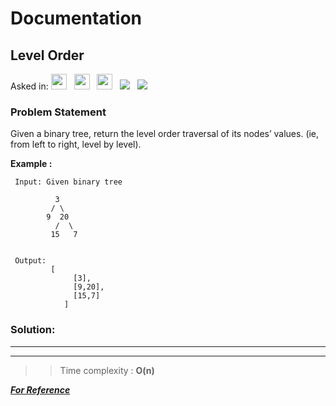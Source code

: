 # Documentation

## **Level Order**

Asked in: 
<img src= "https://img.shields.io/badge/-Goldman Sachs-orange" height="25">&nbsp;&nbsp;
<img src= "https://img.shields.io/badge/-Facebook-blue" height="25">&nbsp;&nbsp;
<img src= "https://img.shields.io/badge/-Groupon-green" height="25">&nbsp;&nbsp;
<img src= "https://img.shields.io/badge/-Interviewbit-skyblue">&nbsp;&nbsp;
<img src= "https://img.shields.io/badge/-Python-brown">&nbsp;&nbsp;


### Problem Statement 
Given a binary tree, return the level order traversal of its nodes’ values. (ie, from left to right, level by level).


**Example :**

     Input: Given binary tree

              3
             / \
            9  20
              /  \
             15   7
          

     Output:
             [
                  [3],
                  [9,20],
                  [15,7]
                ]

       
 ### Solution:

****


****
 
           
 >>Time complexity : **O(n)**

***[For Reference](https://www.interviewbit.com/problems/level-order/)***
